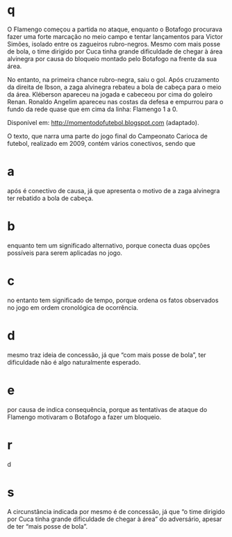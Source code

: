 # q
O Flamengo começou a partida no ataque, enquanto o Botafogo procurava fazer uma forte marcação no meio campo e tentar lançamentos para Victor Simões, isolado entre os zagueiros rubro-negros. Mesmo com mais posse de bola, o time dirigido por Cuca tinha grande dificuldade de chegar à área alvinegra por causa do bloqueio montado pelo Botafogo na frente da sua área.

No entanto, na primeira chance rubro-negra, saiu o gol. Após cruzamento da direita de Ibson, a zaga alvinegra rebateu a bola de cabeça para o meio da área. Kléberson apareceu na jogada e cabeceou por cima do goleiro Renan. Ronaldo Angelim apareceu nas costas da defesa e empurrou para o fundo da rede quase que em cima da linha: Flamengo 1 a 0.

Disponível em: http://momentodofutebol.blogspot.com (adaptado).

O texto, que narra uma parte do jogo final do Campeonato Carioca de futebol, realizado em 2009, contém vários conectivos, sendo que

# a
após é conectivo de causa, já que apresenta o motivo de a zaga alvinegra ter rebatido a bola de cabeça.

# b
enquanto tem um significado alternativo, porque conecta duas opções possíveis para serem aplicadas no jogo.

# c
no entanto tem significado de tempo, porque ordena os fatos observados no jogo em ordem cronológica de ocorrência.

# d
mesmo traz ideia de concessão, já que “com mais posse de bola”, ter dificuldade não é algo naturalmente esperado.

# e
por causa de indica consequência, porque as tentativas de ataque do Flamengo motivaram o Botafogo a fazer um bloqueio.

# r
d

# s
A circunstância indicada por mesmo é de concessão, já que “o time dirigido por Cuca tinha grande dificuldade de chegar à área” do adversário, apesar de ter “mais posse de bola”.
